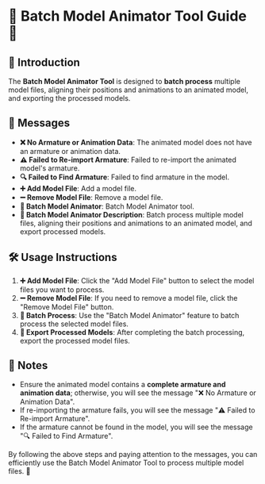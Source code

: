 # 🌟 Batch Model Animator Tool Guide 🌟

## 📖 Introduction

The **Batch Model Animator Tool** is designed to **batch process** multiple model files, aligning their positions and animations to an animated model, and exporting the processed models.

## 💬 Messages

- **❌ No Armature or Animation Data**: The animated model does not have an armature or animation data.
- **⚠️ Failed to Re-import Armature**: Failed to re-import the animated model's armature.
- **🔍 Failed to Find Armature**: Failed to find armature in the model.
- **➕ Add Model File**: Add a model file.
- **➖ Remove Model File**: Remove a model file.
- **🔄 Batch Model Animator**: Batch Model Animator tool.
- **📝 Batch Model Animator Description**: Batch process multiple model files, aligning their positions and animations to an animated model, and export processed models.

## 🛠️ Usage Instructions

1. **➕ Add Model File**: Click the "Add Model File" button to select the model files you want to process.
2. **➖ Remove Model File**: If you need to remove a model file, click the "Remove Model File" button.
3. **🔄 Batch Process**: Use the "Batch Model Animator" feature to batch process the selected model files.
4. **💾 Export Processed Models**: After completing the batch processing, export the processed model files.

## 📝 Notes

- Ensure the animated model contains a **complete armature and animation data**; otherwise, you will see the message "❌ No Armature or Animation Data".
- If re-importing the armature fails, you will see the message "⚠️ Failed to Re-import Armature".
- If the armature cannot be found in the model, you will see the message "🔍 Failed to Find Armature".

By following the above steps and paying attention to the messages, you can efficiently use the Batch Model Animator Tool to process multiple model files. 🚀
